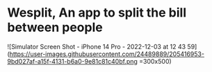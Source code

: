 # Wesplit, An app to split the bill between people

![Simulator Screen Shot - iPhone 14 Pro - 2022-12-03 at 12 43 59](https://user-images.githubusercontent.com/24489889/205416953-9bd027af-a15f-4131-b6a0-9e81c81c40bf.png =300x500)
